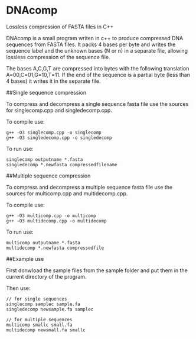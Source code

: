 # DNAcomp
Lossless compression of FASTA files in C++ 

DNAcomp is a small program writen in c++ to produce compressed DNA sequences from FASTA files. It packs 4 bases per byte and writes the sequence label and the unknown bases (N or n) in a separate file, allowing lossless compression of the sequence file. 

The bases A,C,G,T are compressed into bytes with the following translation A=00,C=01,G=10,T=11. If the end of the sequence is a partial byte (less than 4 bases) it writes it in the separate file.

##Single sequence compression

To compress and decompress a single sequence fasta file use the sources for singlecomp.cpp and singledecomp.cpp.

To compile use:

```
g++ -O3 singlecomp.cpp -o singlecomp
g++ -O3 singledecomp.cpp -o singledecomp
```

To run use:

```
singlecomp outputname *.fasta
singledecomp *.newfasta compressedfilename
```

##Multiple sequence compression

To compress and decompress a multiple sequence fasta file use the sources for multicomp.cpp and multidecomp.cpp.

To compile use:

```
g++ -O3 multicomp.cpp -o multicomp
g++ -O3 multidecomp.cpp -o multidecomp
```

To run use:

```
multicomp outputname *.fasta
multidecomp *.newfasta compressedfile
```

##Example use

First donwload the sample files from the sample folder and put them in the current directory of the program.

Then use:

```
// for single sequences
singlecomp samplec sample.fa
singledecomp newsample.fa samplec

// for multiple sequences
multicomp smallc small.fa
multidecomp newsmall.fa smallc
```

